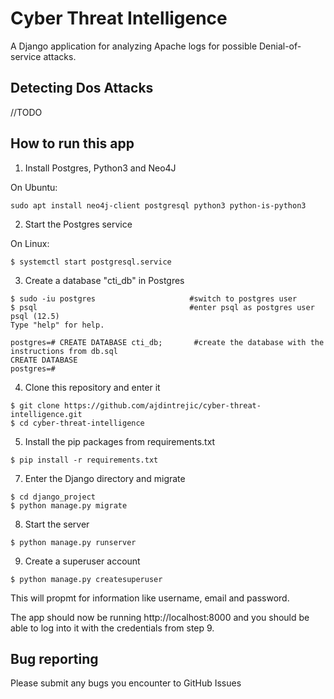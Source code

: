# Cyber Threat Intelligence

A Django application for analyzing Apache logs for possible Denial-of-service attacks.

## Detecting Dos Attacks
//TODO


## How to run this app

1. Install Postgres, Python3 and Neo4J

On Ubuntu:
```
sudo apt install neo4j-client postgresql python3 python-is-python3
```

2. Start the Postgres service

On Linux:
```
$ systemctl start postgresql.service
```

3. Create a database "cti_db" in Postgres
```
$ sudo -iu postgres                     #switch to postgres user
$ psql                                  #enter psql as postgres user
psql (12.5)
Type "help" for help.

postgres=# CREATE DATABASE cti_db;       #create the database with the instructions from db.sql
CREATE DATABASE
postgres=# 
```
4. Clone this repository and enter it
```
$ git clone https://github.com/ajdintrejic/cyber-threat-intelligence.git
$ cd cyber-threat-intelligence
```

5. Install the  pip packages from requirements.txt 
```
$ pip install -r requirements.txt
```

7. Enter the Django directory and migrate
```
$ cd django_project
$ python manage.py migrate
```

8. Start the server
```
$ python manage.py runserver
```

9. Create a superuser account
```
$ python manage.py createsuperuser
```
This will propmt for information like username, email and password.


The app should now be running http://localhost:8000 and you should be able to log into it with the credentials from step 9.

## Bug reporting
Please submit any bugs you encounter to GitHub Issues
